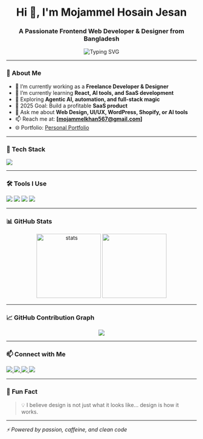 

<h1 align="center">Hi 👋, I'm Mojammel Hosain Jesan</h1>
<h3 align="center">A Passionate Frontend Web Developer & Designer from Bangladesh</h3>

<p align="center">
  <img src="https://readme-typing-svg.herokuapp.com?font=Fira+Code&weight=900&size=24&duration=3000&pause=1000&center=true&vCenter=true&width=500&lines=Front-End+Web+Developer+%7C+UI%2FUX+Expert;Frontend+UI Engineer+%7C+React+%7C+Tailwind;Let%27s+Build+Something+Great+Together!++" alt="Typing SVG" />
</p>

---

### 🧩 About Me

- 💼 I’m currently working as a **Freelance Developer & Designer**
- 🌱 I’m currently learning **React, AI tools, and SaaS development**
- 🧠 Exploring **Agentic AI, automation, and full-stack magic**
- 🎯 2025 Goal: Build a profitable **SaaS product**
- 💬 Ask me about **Web Design, UI/UX, WordPress, Shopify, or AI tools**
- 📫 Reach me at: **[mojammelkhan567@gmail.com]**
- 🌐 Portfolio: [Personal Portfolio](https://dev-mojammel-hosain.github.io/jisan/)

---

### 🚀 Tech Stack

<p align="left">
  <img src="https://skillicons.dev/icons?i=html,css,js,ts,react,nextjs,tailwind,figma,wordpress,php,mysql,python,github,vscode" />
</p>

---

### 🛠️ Tools I Use

<p align="left">
  <img src="https://img.shields.io/badge/Editor-VSCode-blue?style=flat-square&logo=visualstudiocode" />
  <img src="https://img.shields.io/badge/Design-Figma-f24e1e?style=flat-square&logo=figma&logoColor=white" />
  <img src="https://img.shields.io/badge/Terminal-Zsh-1c1c1c?style=flat-square&logo=gnubash" />
  <img src="https://img.shields.io/badge/Hosting-Vercel-black?style=flat-square&logo=vercel" />
</p>

---

### 📊 GitHub Stats

<p align="center">
  <img src="https://github-readme-stats.vercel.app/api?username=dev-mojammel-hosain&show_icons=true&theme=radical" alt="stats" height="170" />
  <img src="https://github-readme-stats.vercel.app/api/top-langs/?username=dev-mojammel-hosain&layout=compact&theme=radical" height="170"/>
</p>

---

### 📈 GitHub Contribution Graph

<p align="center">
  <img src="https://github-readme-activity-graph.vercel.app/graph?username=dev-mojammel-hosain&theme=react-dark&bg_color=00000000&hide_border=true" />
</p>

---

### 📫 Connect with Me

<p align="left">
  <a href="https://linkedin.com/in/mojammel-jisan/" target="_blank">
    <img src="https://img.shields.io/badge/LinkedIn-0077B5?style=for-the-badge&logo=linkedin&logoColor=white" />
  </a>
  <a href="mailto:mojammelkhan567@gmail.com" target="_blank">
    <img src="https://img.shields.io/badge/Email-D14836?style=for-the-badge&logo=gmail&logoColor=white" />
  </a>
  <a href="https://x.com/MOJAMMELHOSAIN8" target="_blank">
    <img src="https://img.shields.io/badge/Twitter-1DA1F2?style=for-the-badge&logo=twitter&logoColor=white" />
  </a>
  <a href="https://dev-mojammel-hosain.github.io/jisan/" target="_blank">
    <img src="https://img.shields.io/badge/Portfolio-000000?style=for-the-badge&logo=firefox&logoColor=white" />
  </a>
</p>

---

### 🧠 Fun Fact
> 💡 I believe design is not just what it looks like… design is how it works.

---

_⚡ Powered by passion, caffeine, and clean code_

